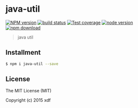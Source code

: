 # java-util

[![NPM version][npm-image]][npm-url]
[![build status][travis-image]][travis-url]
[![Test coverage][coveralls-image]][coveralls-url]
[![node version][node-image]][node-url]
[![npm download][download-image]][download-url]

[npm-image]: https://img.shields.io/npm/v/java-util.svg?style=flat-square
[npm-url]: https://npmjs.org/package/java-util
[travis-image]: https://img.shields.io/travis/xudafeng/java-util.svg?style=flat-square
[travis-url]: https://travis-ci.org/xudafeng/java-util
[coveralls-image]: https://img.shields.io/coveralls/xudafeng/java-util.svg?style=flat-square
[coveralls-url]: https://coveralls.io/r/xudafeng/java-util?branch=master
[node-image]: https://img.shields.io/badge/node.js-%3E=_0.10-green.svg?style=flat-square
[node-url]: http://nodejs.org/download/
[download-image]: https://img.shields.io/npm/dm/java-util.svg?style=flat-square
[download-url]: https://npmjs.org/package/java-util

> java util

## Installment

``` bash
$ npm i java-util --save
```

## License

The MIT License (MIT)

Copyright (c) 2015 xdf
